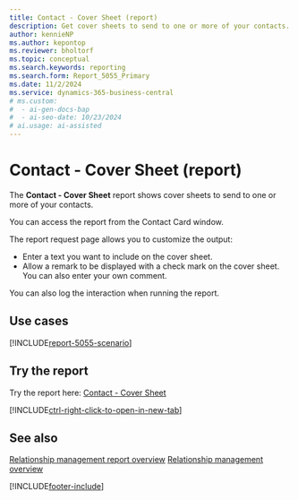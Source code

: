 ```yaml
---
title: Contact - Cover Sheet (report)
description: Get cover sheets to send to one or more of your contacts. 
author: kennieNP
ms.author: kepontop
ms.reviewer: bholtorf
ms.topic: conceptual
ms.search.keywords: reporting
ms.search.form: Report_5055_Primary
ms.date: 11/2/2024
ms.service: dynamics-365-business-central
# ms.custom:
#  - ai-gen-docs-bap
#  - ai-seo-date: 10/23/2024
# ai.usage: ai-assisted
---
```


# Contact - Cover Sheet (report)

The **Contact - Cover Sheet** report shows cover sheets to send to one or more of your contacts. 

You can access the report from the Contact Card window.

The report request page allows you to customize the output:
- Enter a text you want to include on the cover sheet.
- Allow a remark to be displayed with a check mark on the cover sheet. You can also enter your own comment.

You can also log the interaction when running the report.


## Use cases

[!INCLUDE[report-5055-scenario](../includes/report-5055-scenario-include.md)]

<!-- 

Prompt

Below is a report in an ERP system. Provide 3-4 use cases for different personas working with project management or finance for projects.

Format like this:    
  
As a <persona>, use the report to    
* use case 1  
* use case 2    

Do not capitalize the persona names. 

Do not start lines with "Use the data to"

## Report name
Contact - Cover Sheet

## Report description


### What the report does

### Use cases


Please include your data sources and URLs

-->


## Try the report

Try the report here: [Contact - Cover Sheet](https://businesscentral.dynamics.com?report=5055)

[!INCLUDE[ctrl-right-click-to-open-in-new-tab](../includes/ctrl-right-click-to-open-in-new-tab.md)]

## See also

[Relationship management report overview](../marketing-reports.md)
[Relationship management overview](../marketing-relationship-management.md)

[!INCLUDE[footer-include](../includes/footer-banner.md)]